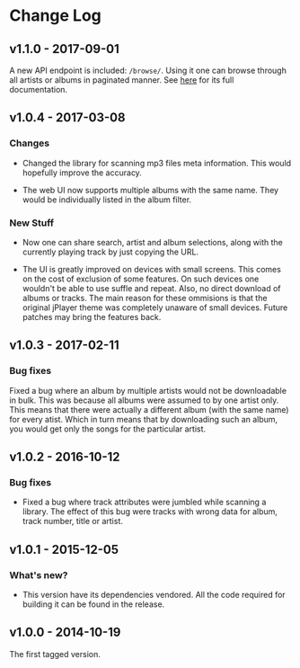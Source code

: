 # Change Log

## v1.1.0 - 2017-09-01

A new API endpoint is included: `/browse/`. Using it one can browse through all artists or albums in paginated manner. See [here](README.md#browse) for its full documentation.

## v1.0.4 - 2017-03-08

### Changes

* Changed the library for scanning mp3 files meta information. This would hopefully improve the accuracy.

* The web UI now supports multiple albums with the same name. They would be individually listed in the album filter.

### New Stuff

* Now one can share search, artist and album selections, along with the currently playing track by just copying the URL.

* The UI is greatly improved on devices with small screens. This comes on the cost of exclusion of some features. On such devices one wouldn't be able to use suffle and repeat. Also, no direct download of albums or tracks. The main reason for these ommisions is that the original jPlayer theme was completely unaware of small devices. Future patches may bring the features back.

## v1.0.3 - 2017-02-11

### Bug fixes

Fixed a bug where an album by multiple artists would not be downloadable in bulk. This was because all albums were assumed to by one artist only. This means that there were actually a different album (with the same name) for every atist. Which in turn means that by downloading such an album, you would get only the songs for the particular artist.

## v1.0.2 - 2016-10-12

### Bug fixes

* Fixed a bug where track attributes were jumbled while scanning a library. The effect of this bug were tracks with wrong data for album, track number, title or artist.

## v1.0.1 - 2015-12-05

### What's new?

* This version have its dependencies vendored. All the code required for building it can be found in the release.

## v1.0.0 - 2014-10-19

The first tagged version.
